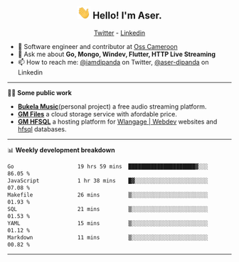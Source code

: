 <h2 align="center"> <img src="https://github.com/gabriel-TheCode/gabriel-TheCode/blob/master/gifs/Hi.gif" width="30px"> Hello! I'm Aser.</h2>
<p align="center">
  <a href="https://twitter.com/iamdipanda">Twitter</a> - 
  <a href="https://www.linkedin.com/in/aser-dipanda/">Linkedin</a>
</p>


- 🔭 Software engineer and contributor at [Oss Cameroon](https://github.com/osscameroon)
- 💬 Ask me about **Go, Mongo, Windev, Flutter, HTTP Live Streaming**
- 📫 How to reach me: [@iamdipanda](https://twitter.com/iamdipanda) on Twitter, [@aser-dipanda](https://www.linkedin.com/in/aser-dipanda/) on Linkedin

-------

👨‍💻 **Some public work**

- **[Bukela Music](https://music.bukela.co)**(personal project) a free audio streaming platform. 
- **[GM Files](https://gamesmania.io)** a cloud storage service with afordable price.
- **[GM HFSQL](https://gamesmania.io)** a hosting platform for [Wlangage | Webdev](https://pcsoft.fr/webdev/index.html) websites and [hfsql](https://pcsoft.fr/accueilpub/hfsql.htm) databases.
-------

📊 **Weekly development breakdown**

<!--START_SECTION:waka-->

```text
Go                    19 hrs 59 mins  █████████████████████▓░░░   86.05 %
JavaScript            1 hr 38 mins    █▓░░░░░░░░░░░░░░░░░░░░░░░   07.08 %
Makefile              26 mins         ▒░░░░░░░░░░░░░░░░░░░░░░░░   01.93 %
SQL                   21 mins         ▒░░░░░░░░░░░░░░░░░░░░░░░░   01.53 %
YAML                  15 mins         ▒░░░░░░░░░░░░░░░░░░░░░░░░   01.12 %
Markdown              11 mins         ▒░░░░░░░░░░░░░░░░░░░░░░░░   00.82 %
```

<!--END_SECTION:waka-->

-------
